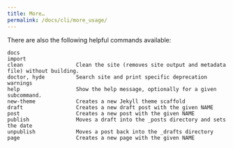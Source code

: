 ```yaml
---
title: More…
permalink: /docs/cli/more_usage/
---
```


There are also the following helpful commands available:

    docs                  
    import                
    clean                 Clean the site (removes site output and metadata file) without building.
    doctor, hyde          Search site and print specific deprecation warnings
    help                  Show the help message, optionally for a given subcommand.
    new-theme             Creates a new Jekyll theme scaffold
    draft                 Creates a new draft post with the given NAME
    post                  Creates a new post with the given NAME
    publish               Moves a draft into the _posts directory and sets the date
    unpublish             Moves a post back into the _drafts directory
    page                  Creates a new page with the given NAME 
